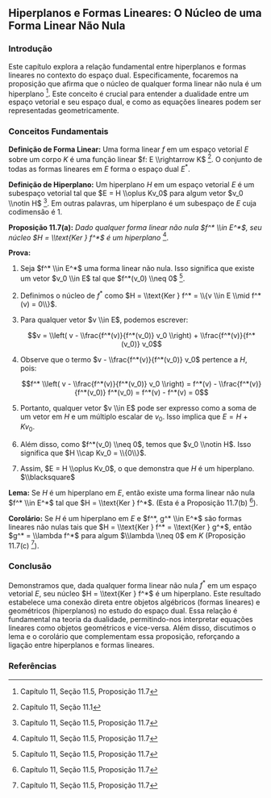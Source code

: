 ## Hiperplanos e Formas Lineares: O Núcleo de uma Forma Linear Não Nula

### Introdução
Este capítulo explora a relação fundamental entre hiperplanos e formas lineares no contexto do espaço dual. Especificamente, focaremos na proposição que afirma que o núcleo de qualquer forma linear não nula é um hiperplano [^419]. Este conceito é crucial para entender a dualidade entre um espaço vetorial e seu espaço dual, e como as equações lineares podem ser representadas geometricamente.

### Conceitos Fundamentais
**Definição de Forma Linear:** Uma forma linear $f$ em um espaço vetorial $E$ sobre um corpo $K$ é uma função linear $f: E \\rightarrow K$ [^401]. O conjunto de todas as formas lineares em $E$ forma o espaço dual $E^*$.

**Definição de Hiperplano:** Um hiperplano $H$ em um espaço vetorial $E$ é um subespaço vetorial tal que $E = H \\oplus Kv_0$ para algum vetor $v_0 \\notin H$ [^419]. Em outras palavras, um hiperplano é um subespaço de $E$ cuja codimensão é 1.

**Proposição 11.7(a):** *Dado qualquer forma linear não nula $f^* \\in E^*$, seu núcleo $H = \\text{Ker } f^*$ é um hiperplano* [^419].

**Prova:**
1.  Seja $f^* \\in E^*$ uma forma linear não nula. Isso significa que existe um vetor $v_0 \\in E$ tal que $f^*(v_0) \\neq 0$ [^419].
2.  Definimos o núcleo de $f^*$ como $H = \\text{Ker } f^* = \\{v \\in E \\mid f^*(v) = 0\\}$.
3.  Para qualquer vetor $v \\in E$, podemos escrever:

    $$v = \\left( v - \\frac{f^*(v)}{f^*(v_0)} v_0 \\right) + \\frac{f^*(v)}{f^*(v_0)} v_0$$
4.  Observe que o termo $v - \\frac{f^*(v)}{f^*(v_0)} v_0$ pertence a $H$, pois:

    $$f^* \\left( v - \\frac{f^*(v)}{f^*(v_0)} v_0 \\right) = f^*(v) - \\frac{f^*(v)}{f^*(v_0)} f^*(v_0) = f^*(v) - f^*(v) = 0$$
5.  Portanto, qualquer vetor $v \\in E$ pode ser expresso como a soma de um vetor em $H$ e um múltiplo escalar de $v_0$. Isso implica que $E = H + Kv_0$.
6.  Além disso, como $f^*(v_0) \\neq 0$, temos que $v_0 \\notin H$. Isso significa que $H \\cap Kv_0 = \\{0\\}$.
7.  Assim, $E = H \\oplus Kv_0$, o que demonstra que $H$ é um hiperplano. $\\blacksquare$

**Lema:** Se $H$ é um hiperplano em $E$, então existe uma forma linear não nula $f^* \\in E^*$ tal que $H = \\text{Ker } f^*$. (Esta é a Proposição 11.7(b) [^419]).

**Corolário:** Se $H$ é um hiperplano em $E$ e $f^*, g^* \\in E^*$ são formas lineares não nulas tais que $H = \\text{Ker } f^* = \\text{Ker } g^*$, então $g^* = \\lambda f^*$ para algum $\\lambda \\neq 0$ em $K$ (Proposição 11.7(c) [^419]).

### Conclusão
Demonstramos que, dada qualquer forma linear não nula $f^*$ em um espaço vetorial $E$, seu núcleo $H = \\text{Ker } f^*$ é um hiperplano. Este resultado estabelece uma conexão direta entre objetos algébricos (formas lineares) e geométricos (hiperplanos) no estudo do espaço dual. Essa relação é fundamental na teoria da dualidade, permitindo-nos interpretar equações lineares como objetos geométricos e vice-versa. Além disso, discutimos o lema e o corolário que complementam essa proposição, reforçando a ligação entre hiperplanos e formas lineares.

### Referências
[^401]: Capítulo 11, Seção 11.1
[^419]: Capítulo 11, Seção 11.5, Proposição 11.7

<!-- END -->